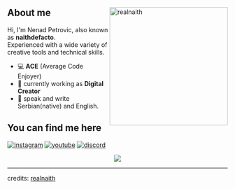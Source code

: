 <div>
  
<img align="right" width="270" alt="realnaith" src="https://imgur.com/wSbcsIP.png"/>

<h2>About me</h2>
  
Hi, I'm Nenad Petrovic, also known as  **naithdefacto**.
<br>
Experienced with a wide variety of creative tools and technical skills.

- 💻 **ACE** (Average Code Enjoyer)
- 🔏 currently working as **Digital Creator**
- 📨 speak and write Serbian(native) and English.
  
<h2>You can find me here</h2>

<a href="https://instagram.com/naithdefacto"><img src="https://img.shields.io/static/v1?style=for-the-badge&message=Instagram&color=E4405F&logo=Instagram&logoColor=FFFFFF&label=" alt="instagram"></a>
<a href="https://youtube.com/@naithdefacto"><img src="https://img.shields.io/static/v1?style=for-the-badge&message=YouTube&color=FF0000&logo=YouTube&logoColor=FFFFFF&label=" alt="youtube"></a>
<a href="https://discord.com/invite/EqBt47rp9w"><img src="https://img.shields.io/static/v1?style=for-the-badge&message=Discord&color=5865F2&logo=Discord&logoColor=FFFFFF&label=" alt="discord"></a>

</div>

<p align = center ><img src="https://imgur.com/2ib2BhD.png"> </p>

------
credits: [realnaith](https://github.com/realnaith)

